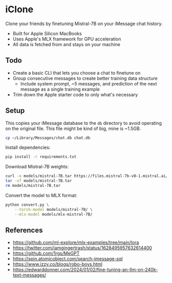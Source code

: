 # iClone
Clone your friends by finetuning Mistral-7B on your iMessage chat history.
- Built for Apple Silicon MacBooks
- Uses Apple's MLX framework for GPU acceleration
- All data is fetched from and stays on your machine

## Todo
- Create a basic CLI that lets you choose a chat to finetune on
- Group consecutive messages to create better training data structure
  - Include system prompt, ~5 messages, and prediction of the next message as a single training example
- Trim down the Apple starter code to only what's necessary

## Setup
This copies your iMessage database to the `db` directory to avoid operating on the original file. This file might be kind of big, mine is ~1.5GB.
```bash
cp ~/Library/Messages/chat.db chat.db
```

Install dependencies:
```bash
pip install -r requirements.txt
```

Download Mistral-7B weights:
```bash
curl -o models/mistral-7B.tar https://files.mistral-7b-v0-1.mistral.ai/mistral-7B-v0.1.tar
tar -xf models/mistral-7B.tar
rm models/mistral-7B.tar
```

Convert the model to MLX format:
```bash
python convert.py \
    --torch-model models/mistral-7B/ \
    --mlx-model models/mlx-mistral-7B/
```

## References
- https://github.com/ml-explore/mlx-examples/tree/main/lora
- https://twitter.com/iamgingertrash/status/1628495957632614400
- https://github.com/1rgs/MeGPT
- https://spin.atomicobject.com/search-imessage-sql
- https://www.izzy.co/blogs/robo-boys.html
- https://edwarddonner.com/2024/01/02/fine-tuning-an-llm-on-240k-text-messages/
